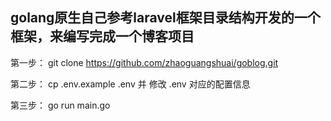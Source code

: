 ## golang原生自己参考laravel框架目录结构开发的一个框架，来编写完成一个博客项目

第一步： git clone https://github.com/zhaoguangshuai/goblog.git

第二步： cp .env.example .env 并 修改 .env 对应的配置信息

第三步： go run main.go